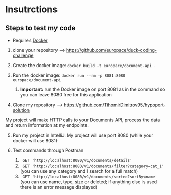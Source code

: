 # Insutrctions


## Steps to test my code

* Requires [Docker](https://www.docker.com/products/docker-desktop/)

1. clone your repository --> https://github.com/europace/duck-coding-challenge


2. Create the docker image: `docker build -t europace/document-api .`


3. Run the docker image: `docker run --rm -p 8081:8080 europace/document-api`
   1. **Important:** run the Docker image on port 8081 as in the command so you can leave 8080 free for this application


4. Clone my repository --> https://github.com/TihomirDimitrov95/hypoport-solution


My project will make HTTP calls to your Documents API, process the data and return information at my endpoints.

5. Run my project in IntelliJ. My project will use port 8080 (while your docker will use 8081)


6. Test commands through Postman
   1. ` GET 'http://localhost:8080/v1/documents/details'`
   2. ` GET 'http://localhost:8080/v1/documents/filter?category=cat_1'` (you can use any category and I search for a full match)
   3. ` GET 'http://localhost:8080/v1/documents/sorted?sortBy=name'` (you can use name, type, size or deleted; if anything else is used there is an error message displayed)

